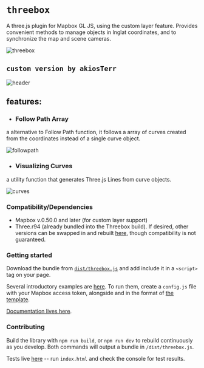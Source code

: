 # `threebox`

A three.js plugin for Mapbox GL JS, using the custom layer feature. Provides convenient methods to manage objects in lnglat coordinates, and to synchronize the map and scene cameras.

<img alt="threebox" src="docs/gallery.jpg">

## `custom version by akiosTerr`

![header](https://i.imgur.com/Vg653U2.png)


## features:



- ### Follow Path Array 
a alternative to Follow Path function, 
it follows a array of curves created from the coordinates instead of a single curve object.

![followpath](https://i.gyazo.com/7d0895d70609b0f92f37ca97f04704d8.gif)

- ### Visualizing Curves
a utility function that generates Three.js Lines from curve objects.

![curves](https://i.imgur.com/ToVKZmn.png)


### Compatibility/Dependencies

- Mapbox v.0.50.0 and later (for custom layer support)
- Three.r94 (already bundled into the Threebox build). If desired, other versions can be swapped in and rebuilt [here](https://github.com/peterqliu/threebox/blob/master/src/three.js), though compatibility is not guaranteed.

### Getting started

Download the bundle from [`dist/threebox.js`](dist/threebox.js) and add include it in a `<script>` tag on your page.

Several introductory examples are [here](https://github.com/peterqliu/threebox/tree/master/examples). To run them, create a `config.js` file with your Mapbox access token, alongside and in the format of [the template](https://github.com/peterqliu/threebox/blob/master/examples/config_template.js).

[Documentation lives here](docs/Threebox.md).

### Contributing

Build the library with `npm run build`, or `npm run dev` to rebuild continuously as you develop. Both commands will output a bundle in `/dist/threebox.js`.

Tests live [here](tests/) -- run `index.html` and check the console for test results.


